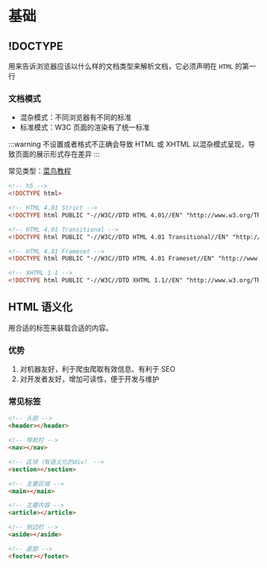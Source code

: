# 基础

## !DOCTYPE

用来告诉浏览器应该以什么样的文档类型来解析文档，它必须声明在 `HTML` 的第一行

### 文档模式

- 混杂模式：不同浏览器有不同的标准
- 标准模式：W3C 页面的渲染有了统一标准

:::warning
不设置或者格式不正确会导致 HTML 或 XHTML 以混杂模式呈现，导致页面的展示形式存在差异
:::

常见类型：[菜鸟教程](https://www.runoob.com/tags/tag-doctype.html)

```html
<!-- h5 -->
<!DOCTYPE html>

<!-- HTML 4.01 Strict -->
<!DOCTYPE html PUBLIC "-//W3C//DTD HTML 4.01//EN" "http://www.w3.org/TR/html4/strict.dtd">

<!-- HTML 4.01 Transitional -->
<!DOCTYPE html PUBLIC "-//W3C//DTD HTML 4.01 Transitional//EN" "http://www.w3.org/TR/html4/loose.dtd">

<!-- HTML 4.01 Frameset -->
<!DOCTYPE html PUBLIC "-//W3C//DTD HTML 4.01 Frameset//EN" "http://www.w3.org/TR/html4/frameset.dtd">

<!-- XHTML 1.1 -->
<!DOCTYPE html PUBLIC "-//W3C//DTD XHTML 1.1//EN" "http://www.w3.org/TR/xhtml11/DTD/xhtml11.dtd">
```

## HTML 语义化

用合适的标签来装载合适的内容。

### 优势

1. 对机器友好，利于爬虫爬取有效信息、有利于 SEO
2. 对开发者友好，增加可读性，便于开发与维护

### 常见标签

```html
<!-- 头部 -->
<header></header>

<!-- 导航栏 -->
<nav></nav>

<!-- 区块（有语义化的div） -->
<section></section>

<!-- 主要区域 -->
<main></main>

<!-- 主要内容 -->
<article></article>

<!-- 侧边栏 -->
<aside></aside>

<!-- 底部 -->
<footer></footer>
```
